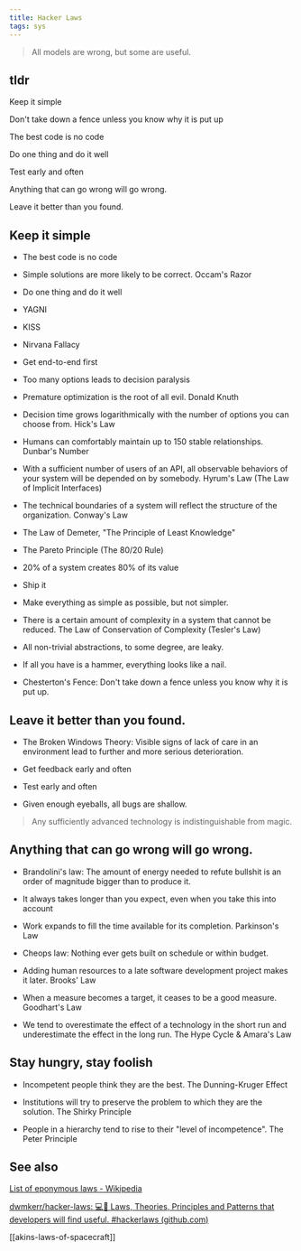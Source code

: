 ```yaml
---
title: Hacker Laws
tags: sys
--- 
```


> All models are wrong, but some are useful. 

## tldr 

Keep it simple 

Don't take down a fence unless you know why it is put up

The best code is no code

Do one thing and do it well 

Test early and often 

Anything that can go wrong will go wrong. 

Leave it better than you found. 

## Keep it simple 

* The best code is no code

* Simple solutions are more likely to be correct. Occam's Razor

* Do one thing and do it well 

* YAGNI 

* KISS 

* Nirvana Fallacy

* Get end-to-end first 

* Too many options leads to decision paralysis 

* Premature optimization is the root of all evil. Donald Knuth

* Decision time grows logarithmically with the number of options you can choose from. Hick's Law

* Humans can comfortably maintain up to 150 stable relationships. Dunbar's Number

* With a sufficient number of users of an API, all observable behaviors of your system will be depended on by somebody. Hyrum's Law (The Law of Implicit Interfaces)

* The technical boundaries of a system will reflect the structure of the organization. Conway's Law

* The Law of Demeter,  "The Principle of Least Knowledge"

* The Pareto Principle (The 80/20 Rule)

* 20% of a system creates 80% of its value  

* Ship it

* Make everything as simple as possible, but not simpler. 

* There is a certain amount of complexity in a system that cannot be reduced. The Law of Conservation of Complexity (Tesler's Law)

* All non-trivial abstractions, to some degree, are leaky. 

* If all you have is a hammer, everything looks like a nail. 

* Chesterton's Fence: Don't take down a fence unless you know why it is put up. 


## Leave it better than you found. 

* The Broken Windows Theory: Visible signs of lack of care in an environment lead to further and more serious deterioration. 

* Get feedback early and often 

* Test early and often 

* Given enough eyeballs, all bugs are shallow.

> Any sufficiently advanced technology is indistinguishable from magic.

## Anything that can go wrong will go wrong. 

* Brandolini's law: The amount of energy needed to refute bullshit is an order of magnitude bigger than to produce it. 

* It always takes longer than you expect, even when you take this into account 

* Work expands to fill the time available for its completion. Parkinson's Law

* Cheops law: Nothing ever gets built on schedule or within budget.

* Adding human resources to a late software development project makes it later. Brooks' Law

* When a measure becomes a target, it ceases to be a good measure. Goodhart's Law

* We tend to overestimate the effect of a technology in the short run and underestimate the effect in the long run. The Hype Cycle & Amara's Law

## Stay hungry, stay foolish  

* Incompetent people think they are the best. The Dunning-Kruger Effect

* Institutions will try to preserve the problem to which they are the solution. The Shirky Principle

* People in a hierarchy tend to rise to their "level of incompetence". The Peter Principle

## See also 

[List of eponymous laws - Wikipedia](https://en.wikipedia.org/wiki/List_of_eponymous_laws)

[dwmkerr/hacker-laws: 💻📖 Laws, Theories, Principles and Patterns that developers will find useful. #hackerlaws (github.com)](https://github.com/dwmkerr/hacker-laws)

[[akins-laws-of-spacecraft]]